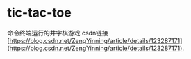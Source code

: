 # tic-tac-toe
命令终端运行的井字棋游戏
csdn链接 [https://blog.csdn.net/ZengYinning/article/details/123287171](https://blog.csdn.net/ZengYinning/article/details/123287171).
